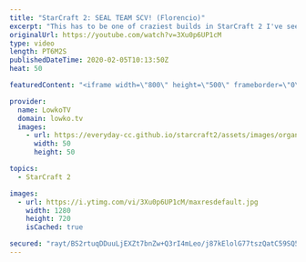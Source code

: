 ```yaml
---
title: "StarCraft 2: SEAL TEAM SCV! (Florencio)"
excerpt: "This has to be one of craziest builds in StarCraft 2 I've seen. It's pretty simple, quite elegant, and surprisingly lethal: Seal Team SCV. In this cast of StarCraft 2 I give commentary to a match submitted to me by Florencio. Florencio plays some of those most ridiculous build orders I've ever seen in"
originalUrl: https://youtube.com/watch?v=3Xu0p6UP1cM
type: video
length: PT6M2S
publishedDateTime: 2020-02-05T10:13:50Z
heat: 50

featuredContent: "<iframe width=\"800\" height=\"500\" frameborder=\"0\" src=\"https://www.youtube.com/embed/3Xu0p6UP1cM\" allow=\"accelerometer; autoplay; encrypted-media; gyroscope; picture-in-picture\" allowfullscreen></iframe>"

provider:
  name: LowkoTV
  domain: lowko.tv
  images:
    - url: https://everyday-cc.github.io/starcraft2/assets/images/organizations/lowko.tv-50x50.jpg
      width: 50
      height: 50

topics:
  - StarCraft 2

images:
  - url: https://i.ytimg.com/vi/3Xu0p6UP1cM/maxresdefault.jpg
    width: 1280
    height: 720
    isCached: true

secured: "rayt/BS2rtuqDDuuLjEXZt7bnZw+Q3rI4mLeo/j87kElolG77tszQatC59SQ5dYfJZqllvQhRiGLn2trrs7wlwa3EmfGWEe0ouWKGkkmyC8yUHfbRH21LJ5IV9McLp18NM0rHWUKNLqOSc6OT94iAAUP23TidJMUaNKx/ULZnd3UwQiczOqnmJtyI1LoBLLfOq5mF27UvFLsvb6XUfpRoNYPPHlZAGyZQdzJpaFv0uUaXy5zrIhGskamuhVqvNLezx9pV+d2qKRaNE9FkLwNRojycw8YGHPcB4c9mB5ziSCALZMFxZE1V+NaJI+/vZc3DMEwjv2/uBoBToN59l4zTmGGtVGRPWaDVcPxIuC0LSR6QMBeJ189Aguz1eCWo8H64/lkddNUVItGBBGWGfhadw91dk6d9Kq6UxL0TTWNY04=;a7E6gGoQ16Z4NMVCfZdBzg=="
---
```


